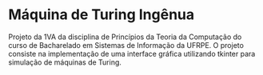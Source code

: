 # Máquina de Turing Ingênua
Projeto da 1VA da disciplina de Princípios da Teoria da Computação do curso de Bacharelado em Sistemas de Informação da UFRPE. O projeto consiste na implementação de uma interface gráfica utilizando tkinter para simulação de máquinas de Turing.
